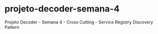 # projeto-decoder-semana-4
Projeto Decoder - Semana 4 - Cross Cutting - Service Registry Discovery Pattern
